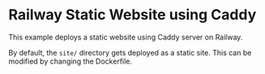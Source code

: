 # Railway Static Website using Caddy
This example deploys a static website using Caddy server on Railway.

By default, the `site/` directory gets deployed as a static site. This can be modified by changing the Dockerfile.
